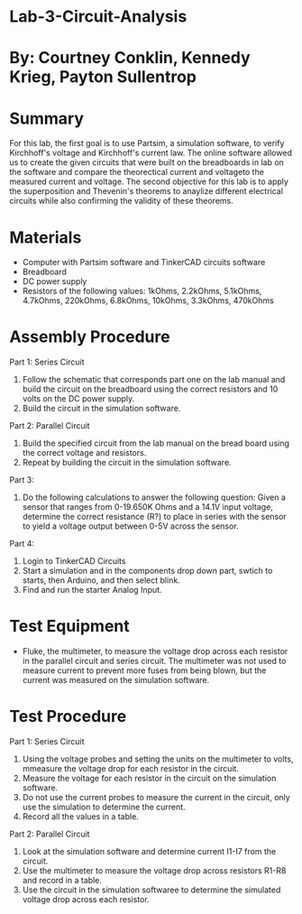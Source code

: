 # Lab-3-Circuit-Analysis
# By: Courtney Conklin, Kennedy Krieg, Payton Sullentrop 
# Summary 
For this lab, the first goal is to use Partsim, a simulation software, to verify Kirchhoff's voltage and Kirchhoff's current law. The online software allowed us to create the given circuits that were built on the breadboards in lab on the software  and compare the theorectical current and voltageto the measured current and voltage. The second objective for this lab is to apply the superposition and Thevenin's theorems to anaylize different electrical circuits while also confirming the validity of these theorems. 
# Materials
- Computer with Partsim software and TinkerCAD circuits software
- Breadboard 
- DC power supply 
- Resistors of the following values: 1kOhms, 2.2kOhms, 5.1kOhms, 4.7kOhms, 220kOhms, 6.8kOhms, 10kOhms, 3.3kOhms, 470kOhms
# Assembly Procedure
Part 1: Series Circuit
1. Follow the schematic that corresponds part one on the lab manual and build the circuit on the breadboard using the correct resistors and 10 volts on the DC power supply. 
2. Build the circuit in the simulation software. 

Part 2: Parallel Circuit 
1. Build the specified circuit from the lab manual on the bread board using the correct voltage and resistors. 
2. Repeat by building the circuit in the simulation software. 

Part 3: 
1. Do the following calculations to answer the following question: Given a sensor that ranges from 0-19.650K Ohms and a 14.1V input voltage, determine the correct resistance (R?) to place in series with the sensor to yield a voltage output between 0-5V across the sensor.

Part 4: 
1. Login to TinkerCAD Circuits 
2. Start a simulation and in the components drop down part, swtich to starts, then Arduino, and then select blink. 
3. Find and run the starter Analog Input. 
# Test Equipment 
- Fluke, the multimeter, to measure the voltage drop across each resistor in the parallel circuit and series circuit. The multimeter was not used to measure current to prevent more fuses from being blown, but the current was measured on the simulation software. 
# Test Procedure 
Part 1: Series Circuit 
1. Using the voltage probes and setting the units on the multimeter to volts, mmeasure the voltage drop for each resistor in the circuit. 
2. Measure the voltage for each resistor in the circuit on the simulation software. 
3. Do not use the current probes to measure the current in the circuit, only use the simulation to determine the current.
4. Record all the values in a table.

Part 2: Parallel Circuit 
1. Look at the simulation software and determine current I1-I7 from the circuit. 
2. Use the multimeter to measure the voltage drop across resistors R1-R8 and record in a table. 
3. Use the circuit in the simulation softwaree to determine the simulated voltage drop across each resistor. 
